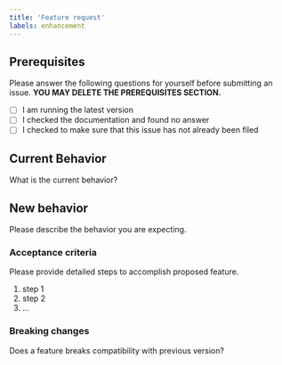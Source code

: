 ```yaml
---
title: 'Feature request'
labels: enhancement
---
```


## Prerequisites

Please answer the following questions for yourself before submitting an issue. **YOU MAY DELETE THE PREREQUISITES SECTION.**

- [ ] I am running the latest version
- [ ] I checked the documentation and found no answer
- [ ] I checked to make sure that this issue has not already been filed

## Current Behavior

What is the current behavior?

## New behavior

Please describe the behavior you are expecting.

### Acceptance criteria

Please provide detailed steps to accomplish proposed feature.

1. step 1
2. step 2
3. ...

### Breaking changes

Does a feature breaks compatibility with previous version?